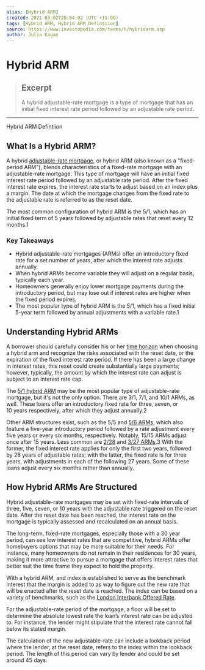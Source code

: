 ```yaml
---
alias: [Hybrid ARM]
created: 2021-03-02T20:54:02 (UTC +11:00)
tags: [Hybrid ARM, Hybrid ARM Defintiion]
source: https://www.investopedia.com/terms/h/hybridarm.asp
author: Julia Kagan
---
```


# Hybrid ARM

> ## Excerpt
> A hybrid adjustable-rate mortgage is a type of mortgage that has an initial fixed interest rate period followed by an adjustable rate period.

---

Hybrid ARM Defintiion
## What Is a Hybrid ARM?

A hybrid [adjustable-rate mortgage](https://www.investopedia.com/terms/a/arm.asp), or hybrid ARM (also known as a "fixed-period ARM"), blends characteristics of a fixed-rate mortgage with an adjustable-rate mortgage. This type of mortgage will have an initial fixed interest rate period followed by an adjustable rate period. After the fixed interest rate expires, the interest rate starts to adjust based on an index plus a margin. The date at which the mortgage changes from the fixed rate to the adjustable rate is referred to as the reset date.

The most common configuration of hybrid ARM is the 5/1, which has an initial fixed term of 5 years followed by adjustable rates that reset every 12 months.1

### Key Takeaways

-   Hybrid adjustable-rate mortgages (ARMs) offer an introductory fixed rate for a set number of years, after which the interest rate adjusts annually.
-   When hybrid ARMs become variable they will adjust on a regular basis, typically each year.
-   Homeowners generally enjoy lower mortgage payments during the introductory period, but may lose out if interest rates are higher when the fixed period expires.
-   The most popular type of hybrid ARM is the 5/1, which has a fixed initial 5-year term followed by annual adjustments with a variable rate.1

## Understanding Hybrid ARMs

A borrower should carefully consider his or her [time horizon](https://www.investopedia.com/terms/t/timehorizon.asp) when choosing a hybrid arm and recognize the risks associated with the reset date, or the expiration of the fixed interest rate period. If there has been a large change in interest rates, this reset could create substantially large payments; however, typically, the amount by which the interest rate can adjust is subject to an interest rate cap.

The [5/1 hybrid ARM](https://www.investopedia.com/terms/1/5-1_arm.asp) may be the most popular type of adjustable-rate mortgage, but it's not the only option. There are 3/1, 7/1, and 10/1 ARMs, as well. These loans offer an introductory fixed rate for three, seven, or 10 years respectively, after which they adjust annually.2

Other ARM structures exist, such as the 5/5 and [5/6 ARMs](https://www.investopedia.com/terms/1/5-6_hybrid_arm.asp), which also feature a five-year introductory period followed by a rate adjustment every five years or every six months, respectively. Notably, 15/15 ARMs adjust once after 15 years. Less common are [2/28](https://www.investopedia.com/terms/2/228arm.asp) and [3/27 ARMs](https://www.investopedia.com/terms/1/327arm.asp).3 With the former, the fixed interest rate applies for only the first two years, followed by 28 years of adjustable rates; with the latter, the fixed rate is for three years, with adjustments in each of the following 27 years. Some of these loans adjust every six months rather than annually.

## How Hybrid ARMs Are Structured

Hybrid adjustable-rate mortgages may be set with fixed-rate intervals of three, five, seven, or 10 years with the adjustable rate triggered on the reset date. After the reset date has been reached, the interest rate on the mortgage is typically assessed and recalculated on an annual basis.

The long-term, fixed-rate mortgages, especially those with a 30 year period, can see low interest rates that are competitive, hybrid ARMs offer homebuyers options that may be more suitable for their needs. For instance, many homeowners do not remain in their residences for 30 years, making it more attractive to pursue a mortgage that offers interest rates that better suit the time frame they expect to hold the property.

With a hybrid ARM, and index is established to serve as the benchmark interest that the margin is added to as way to figure out the new rate that will be enacted after the reset date is reached. The index can be based on a variety of benchmarks, such as the [London Interbank Offered Rate](https://www.investopedia.com/terms/l/libor.asp).

For the adjustable-rate period of the mortgage, a floor will be set to determine the absolute lowest rate the loan’s interest rate can be adjusted to. For instance, the lender might stipulate that the interest rate cannot fall below its stated margin.

The calculation of the new adjustable-rate can include a lookback period where the lender, at the reset date, refers to the index within the lookback period. The length of this period can vary by lender and could be set around 45 days.
